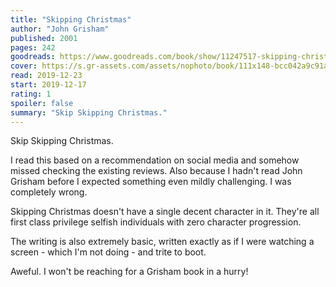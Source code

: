 ```yaml
---
title: "Skipping Christmas"
author: "John Grisham"
published: 2001
pages: 242
goodreads: https://www.goodreads.com/book/show/11247517-skipping-christmas
cover: https://s.gr-assets.com/assets/nophoto/book/111x148-bcc042a9c91a29c1d680899eff700a03.png
read: 2019-12-23
start: 2019-12-17
rating: 1
spoiler: false
summary: "Skip Skipping Christmas."
---
```


Skip Skipping Christmas.  
  
I read this based on a recommendation on social media and somehow missed checking the existing reviews. Also because I hadn't read John Grisham before I expected something even mildly challenging. I was completely wrong.  
  
Skipping Christmas doesn't have a single decent character in it. They're all first class privilege selfish individuals with zero character progression.  
  
The writing is also extremely basic, written exactly as if I were watching a screen - which I'm not doing - and trite to boot.  
  
Aweful. I won't be reaching for a Grisham book in a hurry!